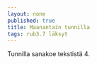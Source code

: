 ```yaml
---
layout: none
published: true
title: Maanantain tunnilla
tags: rub3.7 läksyt
---
```

Tunnilla sanakoe tekstistä 4. 